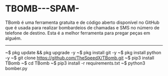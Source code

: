# TBOMB---SPAM-
TBomb é uma ferramenta gratuita e de código aberto disponível no GitHub que é usada para realizar bombardeios de chamadas e SMS no número de telefone de destino. Esta é a melhor ferramenta para pregar peças em alguém.
_________________________________________________________________________________________________________________________________________________________________________________________________________________________
~$ pkg update && pkg upgrade -y
~$ pkg install git -y
~$ pkg install python -y
~$ git clone https://github.com/TheSpeedX/TBomb.git
~$ pip3 install TBomb
~$ cd TBomb
~$ pip3 install -r requirements.txt
~$ python3 bomber.py
